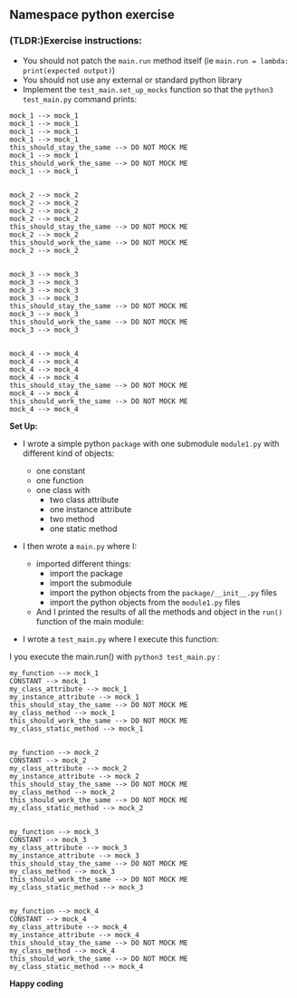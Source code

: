 ## Namespace python exercise

### (TLDR:)Exercise instructions:
- You should not patch the `main.run` method itself (ie `main.run = lambda: print(expected output)`)
- You should not use any external or standard python library
- Implement the `test_main.set_up_mocks` function so that the `python3 test_main.py` command prints:

```
mock_1 --> mock_1
mock_1 --> mock_1
mock_1 --> mock_1
mock_1 --> mock_1
this_should_stay_the_same --> DO NOT MOCK ME
mock_1 --> mock_1
this_should_work_the_same --> DO NOT MOCK ME
mock_1 --> mock_1


mock_2 --> mock_2
mock_2 --> mock_2
mock_2 --> mock_2
mock_2 --> mock_2
this_should_stay_the_same --> DO NOT MOCK ME
mock_2 --> mock_2
this_should_work_the_same --> DO NOT MOCK ME
mock_2 --> mock_2


mock_3 --> mock_3
mock_3 --> mock_3
mock_3 --> mock_3
mock_3 --> mock_3
this_should_stay_the_same --> DO NOT MOCK ME
mock_3 --> mock_3
this_should_work_the_same --> DO NOT MOCK ME
mock_3 --> mock_3


mock_4 --> mock_4
mock_4 --> mock_4
mock_4 --> mock_4
mock_4 --> mock_4
this_should_stay_the_same --> DO NOT MOCK ME
mock_4 --> mock_4
this_should_work_the_same --> DO NOT MOCK ME
mock_4 --> mock_4

```


**Set Up:**
- I wrote a simple python `package` with one submodule `module1.py`  with different kind of objects:
    - one constant
    - one function
    - one class with
       - two class attribute
       - one instance attribute
       - two method
       - one static method

- I then wrote a `main.py` where I:
   - imported different things:
      - import the package
      - import the submodule
      - import the python objects from the `package/__init__.py` files
      - import the python objects from the `module1.py` files
   - And I printed the results of all the methods and object in the `run()` function of the main module:

- I wrote a `test_main.py` where I execute this function:

I you execute the main.run() with `python3 test_main.py` :

```
my_function --> mock_1
CONSTANT --> mock_1
my_class_attribute --> mock_1
my_instance_attribute --> mock_1
this_should_stay_the_same --> DO NOT MOCK ME
my_class_method --> mock_1
this_should_work_the_same --> DO NOT MOCK ME
my_class_static_method --> mock_1


my_function --> mock_2
CONSTANT --> mock_2
my_class_attribute --> mock_2
my_instance_attribute --> mock_2
this_should_stay_the_same --> DO NOT MOCK ME
my_class_method --> mock_2
this_should_work_the_same --> DO NOT MOCK ME
my_class_static_method --> mock_2


my_function --> mock_3
CONSTANT --> mock_3
my_class_attribute --> mock_3
my_instance_attribute --> mock_3
this_should_stay_the_same --> DO NOT MOCK ME
my_class_method --> mock_3
this_should_work_the_same --> DO NOT MOCK ME
my_class_static_method --> mock_3


my_function --> mock_4
CONSTANT --> mock_4
my_class_attribute --> mock_4
my_instance_attribute --> mock_4
this_should_stay_the_same --> DO NOT MOCK ME
my_class_method --> mock_4
this_should_work_the_same --> DO NOT MOCK ME
my_class_static_method --> mock_4

```

**Happy coding**
